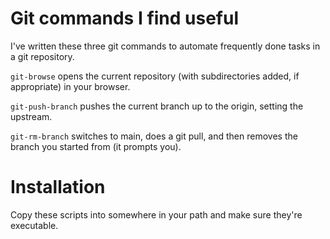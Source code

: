 # Git commands I find useful

I've written these three git commands to automate frequently done tasks in a git repository.

`git-browse` opens the current repository (with subdirectories added, if appropriate) in your browser.

`git-push-branch` pushes the current branch up to the origin, setting the upstream.

`git-rm-branch` switches to main, does a git pull, and then removes the branch you started from (it prompts you).

# Installation

Copy these scripts into somewhere in your path and make sure they're executable.
